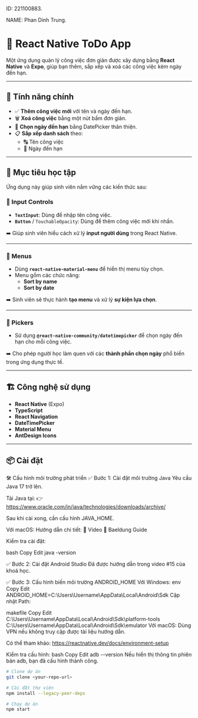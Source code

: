 ID: 221100883.

NAME: Phan Dinh Trung.

# 📅 React Native ToDo App

Một ứng dụng quản lý công việc đơn giản được xây dựng bằng **React Native** và **Expo**, giúp bạn thêm, sắp xếp và xoá các công việc kèm ngày đến hạn.

---

## 🚀 Tính năng chính

- ✅ **Thêm công việc mới** với tên và ngày đến hạn.
- 🗑️ **Xoá công việc** bằng một nút bấm đơn giản.
- 📅 **Chọn ngày đến hạn** bằng DatePicker thân thiện.
- 📋 **Sắp xếp danh sách** theo:
  - 🔠 Tên công việc
  - 📆 Ngày đến hạn

---

## 🧠 Mục tiêu học tập

Ứng dụng này giúp sinh viên nắm vững các kiến thức sau:

### 📌 Input Controls

- **`TextInput`**: Dùng để nhập tên công việc.
- **`Button`** / `TouchableOpacity`: Dùng để thêm công việc mới khi nhấn.

➡️ Giúp sinh viên hiểu cách xử lý **input người dùng** trong React Native.

---

### 📌 Menus

- Dùng **`react-native-material-menu`** để hiển thị menu tùy chọn.
- Menu gồm các chức năng:
  - **Sort by name**
  - **Sort by date**

➡️ Sinh viên sẽ thực hành **tạo menu** và xử lý **sự kiện lựa chọn**.

---

### 📌 Pickers

- Sử dụng **`@react-native-community/datetimepicker`** để chọn ngày đến hạn cho mỗi công việc.

➡️ Cho phép người học làm quen với các **thành phần chọn ngày** phổ biến trong ứng dụng thực tế.

---

## 🏗️ Công nghệ sử dụng

- **React Native** (Expo)
- **TypeScript**
- **React Navigation**
- **DateTimePicker**
- **Material Menu**
- **AntDesign Icons**

---

## 📦 Cài đặt

🛠 Cấu hình môi trường phát triển
✅ Bước 1: Cài đặt môi trường Java
Yêu cầu Java 17 trở lên.

Tải Java tại:
👉 https://www.oracle.com/in/java/technologies/downloads/archive/

Sau khi cài xong, cần cấu hình JAVA_HOME.

Với macOS:
Hướng dẫn chi tiết:
🔗 Video
🔗 Baeldung Guide

Kiểm tra cài đặt:

bash
Copy
Edit
java -version

✅ Bước 2: Cài đặt Android Studio
Đã được hướng dẫn trong video #15 của khoá học.

✅ Bước 3: Cấu hình biến môi trường ANDROID_HOME
Với Windows:
env
Copy
Edit
ANDROID_HOME=C:\Users\Username\AppData\Local\Android\Sdk
Cập nhật Path:

makefile
Copy
Edit
C:\Users\Username\AppData\Local\Android\Sdk\platform-tools  
C:\Users\Username\AppData\Local\Android\Sdk\emulator
Với macOS:
Dùng VPN nếu không truy cập được tài liệu hướng dẫn.

Có thể tham khảo: https://reactnative.dev/docs/environment-setup

Kiểm tra cấu hình:
bash
Copy
Edit
adb --version
Nếu hiển thị thông tin phiên bản adb, bạn đã cấu hình thành công.

```bash
# Clone dự án
git clone <your-repo-url>

# Cài đặt thư viện
npm install --legacy-peer-deps

# Chạy dự án
npm start
```
